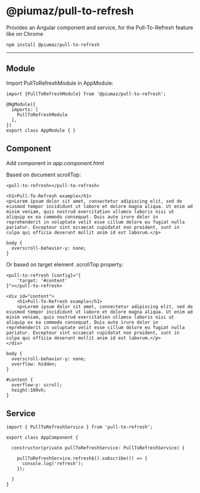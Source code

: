 # @piumaz/pull-to-refresh

Provides an Angular component and service, for the Pull-To-Refresh feature like on Chrome

`npm install @piumaz/pull-to-refresh`
____
## Module

Import PullToRefreshModule in AppModule:
```
import {PullToRefreshModule} from '@piumaz/pull-to-refresh';

@NgModule({
  imports: [
    PullToRefreshModule
  ],
})
export class AppModule { }
```

## Component

Add component in _app.component.html_

Based on document scrollTop:
```
<pull-to-refresh></pull-to-refresh>

<h1>Pull-To-Refresh example</h1>
<p>Lorem ipsum dolor sit amet, consectetur adipiscing elit, sed do eiusmod tempor incididunt ut labore et dolore magna aliqua. Ut enim ad minim veniam, quis nostrud exercitation ullamco laboris nisi ut aliquip ex ea commodo consequat. Duis aute irure dolor in reprehenderit in voluptate velit esse cillum dolore eu fugiat nulla pariatur. Excepteur sint occaecat cupidatat non proident, sunt in culpa qui officia deserunt mollit anim id est laborum.</p>
```

```
body {
  overscroll-behavior-y: none;
}
```

Or based on target element .scrollTop property:

```
<pull-to-refresh [config]="{
    'target: '#content'
}"></pull-to-refresh>

<div id="content">
    <h1>Pull-To-Refresh example</h1>
    <p>Lorem ipsum dolor sit amet, consectetur adipiscing elit, sed do eiusmod tempor incididunt ut labore et dolore magna aliqua. Ut enim ad minim veniam, quis nostrud exercitation ullamco laboris nisi ut aliquip ex ea commodo consequat. Duis aute irure dolor in reprehenderit in voluptate velit esse cillum dolore eu fugiat nulla pariatur. Excepteur sint occaecat cupidatat non proident, sunt in culpa qui officia deserunt mollit anim id est laborum.</p>
</div>
```

```
body {
  overscroll-behavior-y: none;
  overflow: hidden;
}

#content {
  overflow-y: scroll;
  height:100vh;
}
```


## Service
```
import { PullToRefreshService } from 'pull-to-refresh';
```

```
export class AppComponent {

  constructor(private pullToRefreshService: PullToRefreshService) {

    pullToRefreshService.refresh$().subscribe(() => {
      console.log('refresh');
    });

  }
}
```


